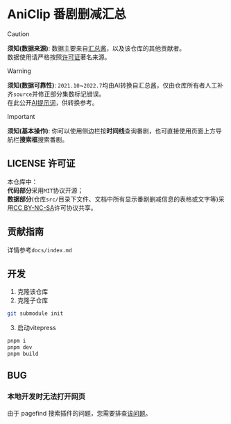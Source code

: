 # AniClip 番剧删减汇总

> [!CAUTION]
> **须知(数据来源)**:
> 数据主要来自[汇总酱](https://hzj.wiki)，以及该仓库的其他贡献者。  
> 数据使用请严格按照[许可证](#license-许可证)著名来源。  

> [!WARNING]
> **须知(数据可靠性)**:
> `2021.10`~`2022.7`均由AI转换自汇总酱，仅由仓库所有者人工补齐`source`并修正部分集数标记错误。  
> 在此公开[AI提示词](https://www.doubao.com/thread/w45506302557698)，供转换参考。  

> [!IMPORTANT]
> **须知(基本操作)**:
> 你可以使用侧边栏按**时间线**查询番剧，也可直接使用页面上方导航栏**搜索框**搜索番剧。  

## LICENSE 许可证

本仓库中：  
**代码部分**采用`MIT`协议开源；  
**数据部分**(仓库`src/`目录下文件、文档中所有显示番剧删减信息的表格或文字等)采用[CC BY-NC-SA](https://creativecommons.org/licenses/by-nc-sa/4.0/)许可协议共享。

## 贡献指南

详情参考`docs/index.md`  

## 开发

1. 克隆该仓库  
2. 克隆子仓库

```bash
git submodule init
```

3. 启动vitepress

```bash
pnpm i
pnpm dev
pnpm build
```

## BUG

### 本地开发时无法打开网页

由于 pagefind 搜索插件的问题，您需要排查[该问题](https://cn.vitejs.dev/guide/troubleshooting#requests-are-stalled-forever)。  
